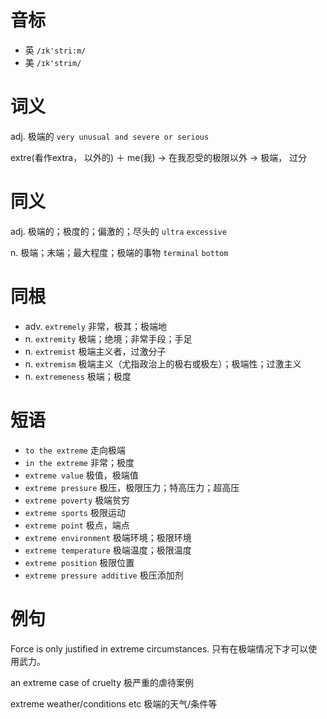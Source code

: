 # 音标

- 英 `/ɪk'stri:m/`
- 美 `/ɪk'strim/`

# 词义

adj. 极端的
`very unusual and severe or serious`



extre(看作extra， 以外的) ＋ me(我) → 在我忍受的极限以外 → 极端， 过分

# 同义

adj. 极端的；极度的；偏激的；尽头的
`ultra` `excessive`

n. 极端；末端；最大程度；极端的事物
`terminal` `bottom`

# 同根

- adv. `extremely` 非常，极其；极端地
- n. `extremity` 极端；绝境；非常手段；手足
- n. `extremist` 极端主义者，过激分子
- n. `extremism` 极端主义（尤指政治上的极右或极左）；极端性；过激主义
- n. `extremeness` 极端；极度

# 短语

- `to the extreme` 走向极端
- `in the extreme` 非常；极度
- `extreme value` 极值，极端值
- `extreme pressure` 极压，极限压力；特高压力；超高压
- `extreme poverty` 极端贫穷
- `extreme sports` 极限运动
- `extreme point` 极点，端点
- `extreme environment` 极端环境；极限环境
- `extreme temperature` 极端温度；极限温度
- `extreme position` 极限位置
- `extreme pressure additive` 极压添加剂

# 例句

Force is only justified in extreme circumstances.
只有在极端情况下才可以使用武力。

an extreme case of cruelty
极严重的虐待案例

extreme weather/conditions etc
极端的天气/条件等


